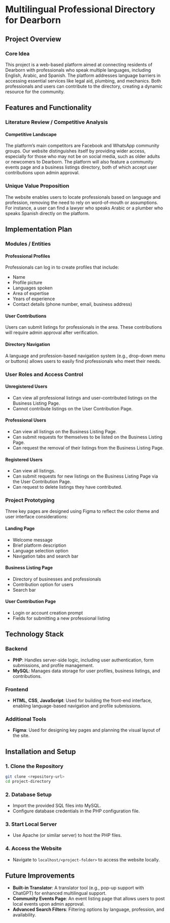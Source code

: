 # Multilingual Professional Directory for Dearborn

## Project Overview

### Core Idea
This project is a web-based platform aimed at connecting residents of Dearborn with professionals who speak multiple languages, including English, Arabic, and Spanish. The platform addresses language barriers in accessing essential services like legal aid, plumbing, and mechanics. Both professionals and users can contribute to the directory, creating a dynamic resource for the community.

## Features and Functionality

### Literature Review / Competitive Analysis

#### Competitive Landscape
The platform’s main competitors are Facebook and WhatsApp community groups. Our website distinguishes itself by providing wider access, especially for those who may not be on social media, such as older adults or newcomers to Dearborn. The platform will also feature a community events page and a business listings directory, both of which accept user contributions upon admin approval.

### Unique Value Proposition
The website enables users to locate professionals based on language and profession, removing the need to rely on word-of-mouth or assumptions. For instance, a user can find a lawyer who speaks Arabic or a plumber who speaks Spanish directly on the platform.

## Implementation Plan

### Modules / Entities

#### Professional Profiles
Professionals can log in to create profiles that include:
- Name
- Profile picture
- Languages spoken
- Area of expertise
- Years of experience
- Contact details (phone number, email, business address)

#### User Contributions
Users can submit listings for professionals in the area. These contributions will require admin approval after verification.

#### Directory Navigation
A language and profession-based navigation system (e.g., drop-down menu or buttons) allows users to easily find professionals who meet their needs.

### User Roles and Access Control

#### Unregistered Users
- Can view all professional listings and user-contributed listings on the Business Listing Page.
- Cannot contribute listings on the User Contribution Page.

#### Professional Users
- Can view all listings on the Business Listing Page.
- Can submit requests for themselves to be listed on the Business Listing Page.
- Can request the removal of their listings from the Business Listing Page.

#### Registered Users
- Can view all listings.
- Can submit requests for new listings on the Business Listing Page via the User Contribution Page.
- Can request to delete listings they have contributed.

### Project Prototyping
Three key pages are designed using Figma to reflect the color theme and user interface considerations:

#### Landing Page
- Welcome message
- Brief platform description
- Language selection option
- Navigation tabs and search bar

#### Business Listing Page
- Directory of businesses and professionals
- Contribution option for users
- Search bar

#### User Contribution Page
- Login or account creation prompt
- Fields for submitting a new professional listing

## Technology Stack

### Backend
- **PHP**: Handles server-side logic, including user authentication, form submissions, and profile management.
- **MySQL**: Manages data storage for user profiles, business listings, and contributions.

### Frontend
- **HTML**, **CSS**, **JavaScript**: Used for building the front-end interface, enabling language-based navigation and profile submissions.

### Additional Tools
- **Figma**: Used for designing key pages and planning the visual layout of the site.

## Installation and Setup

### 1. Clone the Repository
```bash
git clone <repository-url>
cd project-directory
```

### 2. Database Setup
- Import the provided SQL files into MySQL.
- Configure database credentials in the PHP configuration file.

### 3. Start Local Server
- Use Apache (or similar server) to host the PHP files.
  
### 4. Access the Website
- Navigate to `localhost/<project-folder>` to access the website locally.

## Future Improvements
- **Built-in Translator**: A translator tool (e.g., pop-up support with ChatGPT) for enhanced multilingual support.
- **Community Events Page**: An event listing page that allows users to post local events upon admin approval.
-  **Advanced Search Filters**: Filtering options by language, profession, and availability.
